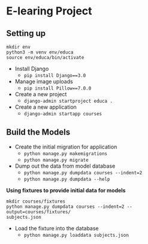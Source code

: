 # E-learing Project

## Setting up
```
mkdir env
python3 -m venv env/educa
source env/educa/bin/activate
```

- Install Django
    - `pip install Django==3.0`
- Manage image uploads
    - `pip install Pillow==7.0.0`
- Create a new project
    - `django-admin startproject educa .`
- Create a new application
    - `django-admin startapp courses`

## Build the Models
- Create the initial migration for application
    - `python manage.py makemigrations`
    - `python manage.py migrate`
- Dump out the data from model database
    - `python manage.py dumpdata courses --indent=2`
    - `python manage.py dumpdata --help`

**Using fixtures to provide initial data for models**
```
mkdir courses/fixtures
python manage.py dumpdata courses --indent=2 --output=courses/fixtures/
subjects.json
```
- Load the fixture into the database
    - `python manage.py loaddata subjects.json`
